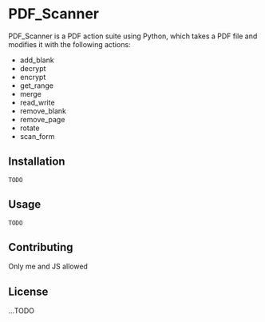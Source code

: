 # PDF_Scanner

PDF_Scanner is a PDF action suite using Python, which takes a PDF file and modifies it with the following actions:
- add_blank
- decrypt
- encrypt
- get_range
- merge
- read_write
- remove_blank
- remove_page
- rotate
- scan_form

## Installation

```
TODO
```
## Usage
```
TODO
```
## Contributing

Only me and JS allowed

## License

...TODO
